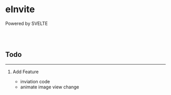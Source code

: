 # eInvite

Powered by SVELTE

<br>
<br>

## Todo

---

1. Add Feature

    * inviation code
    * animate image view change
